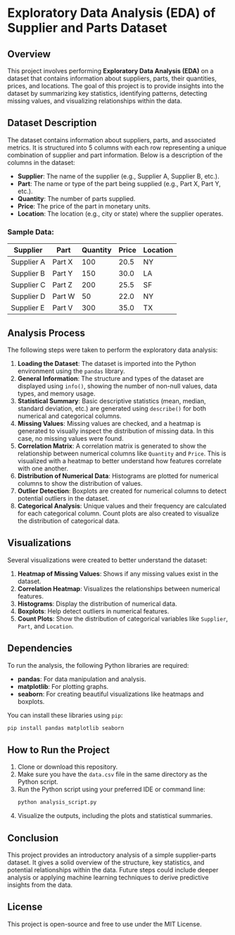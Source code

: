 
# Exploratory Data Analysis (EDA) of Supplier and Parts Dataset

## Overview

This project involves performing **Exploratory Data Analysis (EDA)** on a dataset that contains information about suppliers, parts, their quantities, prices, and locations. The goal of this project is to provide insights into the dataset by summarizing key statistics, identifying patterns, detecting missing values, and visualizing relationships within the data.

## Dataset Description

The dataset contains information about suppliers, parts, and associated metrics. It is structured into 5 columns with each row representing a unique combination of supplier and part information. Below is a description of the columns in the dataset:

- **Supplier**: The name of the supplier (e.g., Supplier A, Supplier B, etc.).
- **Part**: The name or type of the part being supplied (e.g., Part X, Part Y, etc.).
- **Quantity**: The number of parts supplied.
- **Price**: The price of the part in monetary units.
- **Location**: The location (e.g., city or state) where the supplier operates.

### Sample Data:

| Supplier   | Part   | Quantity | Price | Location |
|------------|--------|----------|-------|----------|
| Supplier A | Part X | 100      | 20.5  | NY       |
| Supplier B | Part Y | 150      | 30.0  | LA       |
| Supplier C | Part Z | 200      | 25.5  | SF       |
| Supplier D | Part W | 50       | 22.0  | NY       |
| Supplier E | Part V | 300      | 35.0  | TX       |

## Analysis Process

The following steps were taken to perform the exploratory data analysis:

1. **Loading the Dataset**: The dataset is imported into the Python environment using the `pandas` library.
2. **General Information**: The structure and types of the dataset are displayed using `info()`, showing the number of non-null values, data types, and memory usage.
3. **Statistical Summary**: Basic descriptive statistics (mean, median, standard deviation, etc.) are generated using `describe()` for both numerical and categorical columns.
4. **Missing Values**: Missing values are checked, and a heatmap is generated to visually inspect the distribution of missing data. In this case, no missing values were found.
5. **Correlation Matrix**: A correlation matrix is generated to show the relationship between numerical columns like `Quantity` and `Price`. This is visualized with a heatmap to better understand how features correlate with one another.
6. **Distribution of Numerical Data**: Histograms are plotted for numerical columns to show the distribution of values.
7. **Outlier Detection**: Boxplots are created for numerical columns to detect potential outliers in the dataset.
8. **Categorical Analysis**: Unique values and their frequency are calculated for each categorical column. Count plots are also created to visualize the distribution of categorical data.

## Visualizations

Several visualizations were created to better understand the dataset:

1. **Heatmap of Missing Values**: Shows if any missing values exist in the dataset.
2. **Correlation Heatmap**: Visualizes the relationships between numerical features.
3. **Histograms**: Display the distribution of numerical data.
4. **Boxplots**: Help detect outliers in numerical features.
5. **Count Plots**: Show the distribution of categorical variables like `Supplier`, `Part`, and `Location`.

## Dependencies

To run the analysis, the following Python libraries are required:

- **pandas**: For data manipulation and analysis.
- **matplotlib**: For plotting graphs.
- **seaborn**: For creating beautiful visualizations like heatmaps and boxplots.

You can install these libraries using `pip`:

```bash
pip install pandas matplotlib seaborn
```

## How to Run the Project

1. Clone or download this repository.
2. Make sure you have the `data.csv` file in the same directory as the Python script.
3. Run the Python script using your preferred IDE or command line:
   ```bash
   python analysis_script.py
   ```
4. Visualize the outputs, including the plots and statistical summaries.

## Conclusion

This project provides an introductory analysis of a simple supplier-parts dataset. It gives a solid overview of the structure, key statistics, and potential relationships within the data. Future steps could include deeper analysis or applying machine learning techniques to derive predictive insights from the data.

## License

This project is open-source and free to use under the MIT License.
